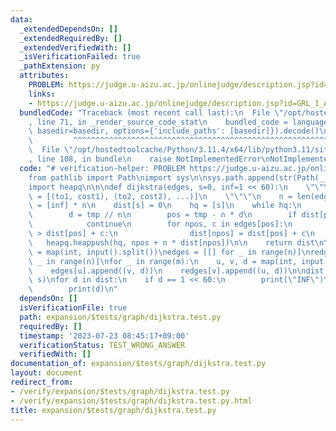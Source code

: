 ```yaml
---
data:
  _extendedDependsOn: []
  _extendedRequiredBy: []
  _extendedVerifiedWith: []
  _isVerificationFailed: true
  _pathExtension: py
  attributes:
    PROBLEM: https://judge.u-aizu.ac.jp/onlinejudge/description.jsp?id=GRL_1_A&lang=ja
    links:
    - https://judge.u-aizu.ac.jp/onlinejudge/description.jsp?id=GRL_1_A&lang=ja
  bundledCode: "Traceback (most recent call last):\n  File \"/opt/hostedtoolcache/Python/3.11.4/x64/lib/python3.11/site-packages/onlinejudge_verify/documentation/build.py\"\
    , line 71, in _render_source_code_stat\n    bundled_code = language.bundle(stat.path,\
    \ basedir=basedir, options={'include_paths': [basedir]}).decode()\n          \
    \         ^^^^^^^^^^^^^^^^^^^^^^^^^^^^^^^^^^^^^^^^^^^^^^^^^^^^^^^^^^^^^^^^^^^^^^^^^^^^^^^^^\n\
    \  File \"/opt/hostedtoolcache/Python/3.11.4/x64/lib/python3.11/site-packages/onlinejudge_verify/languages/python.py\"\
    , line 108, in bundle\n    raise NotImplementedError\nNotImplementedError\n"
  code: "# verification-helper: PROBLEM https://judge.u-aizu.ac.jp/onlinejudge/description.jsp?id=GRL_1_A&lang=ja\n\
    from pathlib import Path\nimport sys\n\nsys.path.append(str(Path(__file__).resolve().parent.parent.parent.parent))\n\
    import heapq\n\n\ndef dijkstra(edges, s=0, inf=1 << 60):\n    \"\"\"\n    edges[from]\
    \ = [(to1, cost1), (to2, cost2), ...)]\n    \"\"\"\n    n = len(edges)\n    dist\
    \ = [inf] * n\n    dist[s] = 0\n    hq = [s]\n    while hq:\n        tmp = heapq.heappop(hq)\n\
    \        d = tmp // n\n        pos = tmp - n * d\n        if dist[pos] < d:\n\
    \            continue\n        for npos, c in edges[pos]:\n            if dist[npos]\
    \ > dist[pos] + c:\n                dist[npos] = dist[pos] + c\n             \
    \   heapq.heappush(hq, npos + n * dist[npos])\n\n    return dist\n\n\nn, m, s\
    \ = map(int, input().split())\nedges = [[] for _ in range(n)]\nredges = [[] for\
    \ _ in range(n)]\nfor _ in range(m):\n    u, v, d = map(int, input().split())\n\
    \    edges[u].append((v, d))\n    redges[v].append((u, d))\n\ndist = dijkstra(edges,\
    \ s)\nfor d in dist:\n    if d == 1 << 60:\n        print(\"INF\")\n    else:\n\
    \        print(d)\n"
  dependsOn: []
  isVerificationFile: true
  path: expansion/$tests/graph/dijkstra.test.py
  requiredBy: []
  timestamp: '2023-07-23 08:45:17+09:00'
  verificationStatus: TEST_WRONG_ANSWER
  verifiedWith: []
documentation_of: expansion/$tests/graph/dijkstra.test.py
layout: document
redirect_from:
- /verify/expansion/$tests/graph/dijkstra.test.py
- /verify/expansion/$tests/graph/dijkstra.test.py.html
title: expansion/$tests/graph/dijkstra.test.py
---
```

